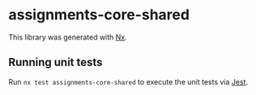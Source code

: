 # assignments-core-shared

This library was generated with [Nx](https://nx.dev).

## Running unit tests

Run `nx test assignments-core-shared` to execute the unit tests via [Jest](https://jestjs.io).
